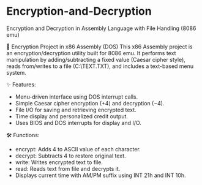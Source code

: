 # Encryption-and-Decryption
Encryption and Decryption in Assembly Language with File Handling (8086 emu)

🔐 Encryption Project in x86 Assembly (DOS)
This x86 Assembly project is an encryption/decryption utility built for 8086 emu. It performs text manipulation by adding/subtracting a fixed value (Caesar cipher style), reads from/writes to a file (C:\TEXT.TXT), and includes a text-based menu system.

✨ Features:
- Menu-driven interface using DOS interrupt calls.
- Simple Caesar cipher encryption (+4) and decryption (−4).
- File I/O for saving and retrieving encrypted text.
- Time display and personalized credit output.
- Uses BIOS and DOS interrupts for display and I/O.

🛠️ Functions:
- encrypt: Adds 4 to ASCII value of each character.
- decrypt: Subtracts 4 to restore original text.
- write: Writes encrypted text to file.
- read: Reads text from file and decrypts it.
- Displays current time with AM/PM suffix using INT 21h and INT 10h.
